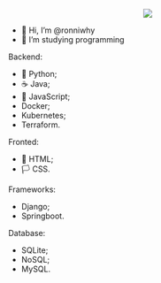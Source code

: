 <p align="center">
  <!-- Typing SVG by DenverCoder1 - https://github.com/DenverCoder1/readme-typing-svg -->
  <a href="https://github.com/DenverCoder1/readme-typing-svg">
    <img src="https://readme-typing-svg.demolab.com/?lines=Trainee%20Developer;&font=Fira%20Code&center=true&width=440&height=45&color=343aeb&vCenter=true&pause=1000&size=22"/></a>
</p>


- 👋 Hi, I’m @ronniwhy
- 🌱 I’m studying programming

Backend:
- 🐍 Python;
- ☕ Java;
- 🔭 JavaScript;
- Docker;
- Kubernetes;
- Terraform.

Fronted:
- 📖 HTML;
- 🏳️ CSS.

Frameworks:
- Django;
- Springboot.

Database:
- SQLite;
- NoSQL;
- MySQL.

<!---
ronniwhy/ronniwhy is a ✨ special ✨ repository because its `README.md` (this file) appears on your GitHub profile.
You can click the Preview link to take a look at your changes.
--->
